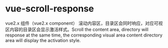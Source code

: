 # vue-scroll-response
vue2.x 组件（vue2.x component）
滚动内容区，目录区会同时响应，对应可视区内容的目录区会显示激活样式。Scroll the content area, directory will response at the same time, the corresponding visual area content directory area will display the activation style.

